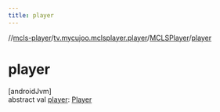 ```yaml
---
title: player
---
```

//[mcls-player](../../../index.html)/[tv.mycujoo.mclsplayer.player](../index.html)/[MCLSPlayer](index.html)/[player](player.html)



# player



[androidJvm]\
abstract val [player](player.html): [Player](../../tv.mycujoo.mclsplayer.player.player/-player/index.html)




